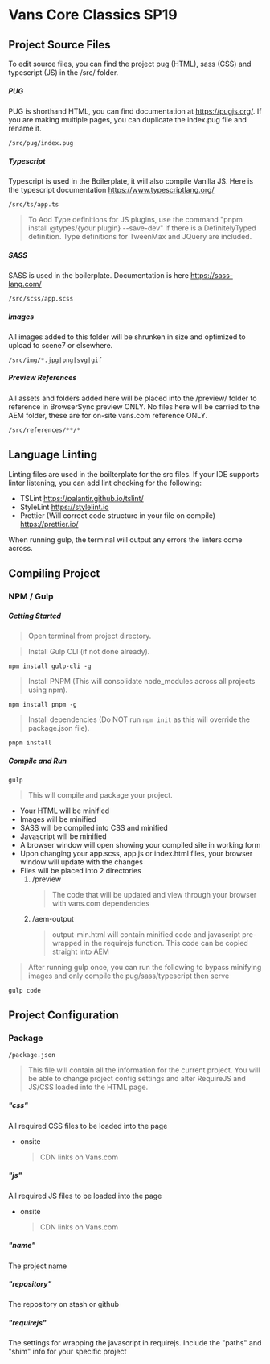 # Vans Core Classics SP19

## Project Source Files

To edit source files, you can find the project pug (HTML), sass (CSS) and typescript (JS) in the /src/ folder.

##### PUG

PUG is shorthand HTML, you can find documentation at https://pugjs.org/.
If you are making multiple pages, you can duplicate the index.pug file and rename it.  

    /src/pug/index.pug

##### Typescript

Typescript is used in the Boilerplate, it will also compile Vanilla JS.  Here is the typescript documentation https://www.typescriptlang.org/

    /src/ts/app.ts

> To Add Type definitions for JS plugins, use the command "pnpm install @types/{your plugin} --save-dev" if there is a DefinitelyTyped definition.  Type definitions for TweenMax and JQuery are included.

##### SASS

SASS is used in the boilerplate. Documentation is here https://sass-lang.com/

    /src/scss/app.scss

##### Images

All images added to this folder will be shrunken in size and optimized to upload to scene7 or elsewhere.

    /src/img/*.jpg|png|svg|gif

##### Preview References

All assets and folders added here will be placed into the /preview/ folder to reference in BrowserSync preview ONLY.  No files here will be carried to the AEM folder, these are for on-site vans.com reference ONLY.

    /src/references/**/*

## Language Linting

Linting files are used in the boilterplate for the src files.  If your IDE supports linter listening, you can add lint checking for the following:

*   TSLint https://palantir.github.io/tslint/
*   StyleLint https://stylelint.io
*   Prettier (Will correct code structure in your file on compile) https://prettier.io/

When running gulp, the terminal will output any errors the linters come across.


## Compiling Project

### NPM / Gulp

##### Getting Started

> Open terminal from project directory.

> Install Gulp CLI (if not done already).

    npm install gulp-cli -g

> Install PNPM (This will consolidate node_modules across all projects using npm).

    npm install pnpm -g

> Install dependencies (Do NOT run `npm init` as this will override the package.json file).

    pnpm install

##### Compile and Run

    gulp

> This will compile and package your project.

*   Your HTML will be minified
*   Images will be minified
*   SASS will be compiled into CSS and minified
*   Javascript will be minified
*   A browser window will open showing your compiled site in working form
*   Upon changing your app.scss, app.js or index.html files, your browser window will update with the changes
*   Files will be placed into 2 directories
    1. /preview
        > The code that will be updated and view through your browser with vans.com dependencies
    2. /aem-output
        > output-min.html will contain minified code and javascript pre-wrapped in the requirejs function.  This code can be copied straight into AEM

> After running gulp once, you can run the following to bypass minifying images and only compile the pug/sass/typescript then serve

    gulp code

## Project Configuration

### Package

    /package.json
> This file will contain all the information for the current project.  You will be able to change project config settings and alter RequireJS and JS/CSS loaded into the HTML page.

##### "css"

All required CSS files to be loaded into the page

* onsite

    > CDN links on Vans.com

##### "js"

All required JS files to be loaded into the page

* onsite

    > CDN links on Vans.com

##### "name"

The project name

##### "repository"

The repository on stash or github

##### "requirejs"

The settings for wrapping the javascript in requirejs.  Include the "paths" and "shim" info for your specific project
